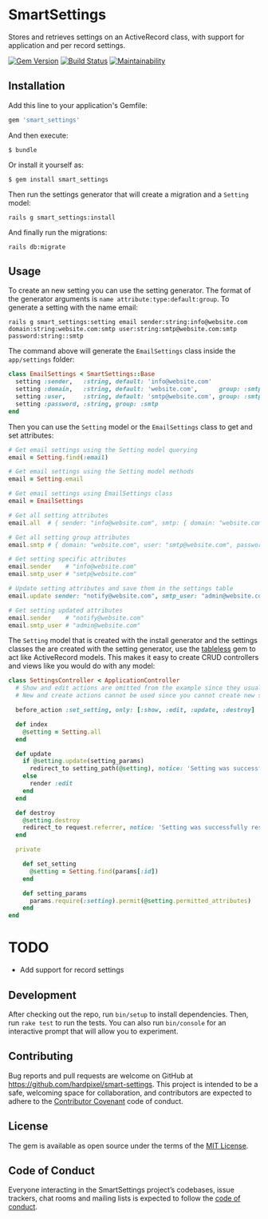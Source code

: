 # SmartSettings

Stores and retrieves settings on an ActiveRecord class, with support for application and per record settings.

[![Gem Version](https://badge.fury.io/rb/smart_settings.svg)](https://badge.fury.io/rb/smart_settings)
[![Build Status](https://travis-ci.org/hardpixel/smart-settings.svg?branch=master)](https://travis-ci.org/hardpixel/smart-settings)
[![Maintainability](https://api.codeclimate.com/v1/badges/930d42bb2bf6f54a4268/maintainability)](https://codeclimate.com/github/hardpixel/smart-settings/maintainability)

## Installation

Add this line to your application's Gemfile:

```ruby
gem 'smart_settings'
```

And then execute:

    $ bundle

Or install it yourself as:

    $ gem install smart_settings

Then run the settings generator that will create a migration and a `Setting` model:

    rails g smart_settings:install

And finally run the migrations:

    rails db:migrate

## Usage

To create an new setting you can use the setting generator. The format of the generator arguments is `name attribute:type:default:group`. To generate a setting with the name email:

    rails g smart_settings:setting email sender:string:info@website.com domain:string:website.com:smtp user:string:smtp@website.com:smtp password:string::smtp

The command above will generate the `EmailSettings` class inside the `app/settings` folder:

```ruby
class EmailSettings < SmartSettings::Base
  setting :sender,   :string, default: 'info@website.com'
  setting :domain,   :string, default: 'website.com',      group: :smtp
  setting :user,     :string, default: 'smtp@website.com', group: :smtp
  setting :password, :string, group: :smtp
end
```

Then you can use the `Setting` model or the `EmailSettings` class to get and set attributes:

```ruby
# Get email settings using the Setting model querying
email = Setting.find(:email)

# Get email settings using the Setting model methods
email = Setting.email

# Get email settings using EmailSettings class
email = EmailSettings

# Get all setting attributes
email.all  # { sender: "info@website.com", smtp: { domain: "website.com", user: "smtp@website.com", password: nil } }

# Get all setting group attributes
email.smtp # { domain: "website.com", user: "smtp@website.com", password: nil }

# Get setting specific attributes
email.sender    # "info@website.com"
email.smtp_user # "smtp@website.com"

# Update setting attributes and save them in the settings table
email.update sender: "notify@website.com", smtp_user: "admin@website.com"

# Get setting updated attributes
email.sender    # "notify@website.com"
email.smtp_user # "admin@website.com"
```

The `Setting` model that is created with the install generator and the settings classes the are created with the setting generator, use the [tableless](https://github.com/hardpixel/tableless) gem to act like ActiveRecord models. This makes it easy to create CRUD controllers and views like you would do with any model:

```ruby
class SettingsController < ApplicationController
  # Show and edit actions are omitted from the example since they usually are empty
  # New and create actions cannot be used since you cannot create new settings

  before_action :set_setting, only: [:show, :edit, :update, :destroy]

  def index
    @setting = Setting.all
  end

  def update
    if @setting.update(setting_params)
      redirect_to setting_path(@setting), notice: 'Setting was successfully updated.'
    else
      render :edit
    end
  end

  def destroy
    @setting.destroy
    redirect_to request.referrer, notice: 'Setting was successfully reset to defaults.'
  end

  private

    def set_setting
      @setting = Setting.find(params[:id])
    end

    def setting_params
      params.require(:setting).permit(@setting.permitted_attributes)
    end
end
```

# TODO

* Add support for record settings

## Development

After checking out the repo, run `bin/setup` to install dependencies. Then, run `rake test` to run the tests. You can also run `bin/console` for an interactive prompt that will allow you to experiment.

## Contributing

Bug reports and pull requests are welcome on GitHub at https://github.com/hardpixel/smart-settings. This project is intended to be a safe, welcoming space for collaboration, and contributors are expected to adhere to the [Contributor Covenant](http://contributor-covenant.org) code of conduct.

## License

The gem is available as open source under the terms of the [MIT License](http://opensource.org/licenses/MIT).

## Code of Conduct

Everyone interacting in the SmartSettings project’s codebases, issue trackers, chat rooms and mailing lists is expected to follow the [code of conduct](https://github.com/hardpixel/smart-settings/blob/master/CODE_OF_CONDUCT.md).
